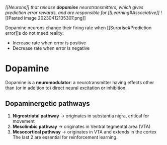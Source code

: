 _[[Neurons]] that release **dopamine** neurotransmitters, which gives prediction error rewards, and are responsible for [[Learning#Associative]]_
![[Pasted image 20230412135307.png]]

Dopamine neurons change their firing rate when [[Surprise#Prediction error]]s do not meed reality:
- Increase rate when error is positive
- Decrease rate when error is negative
# Dopamine
Dopamine is a **neuromodulator**: a neurotransmitter having effects other than (or in addition to) direct neural excitation or inhibition. 
## Dopaminergetic pathways
1. **Nigrostriatal pathway** -> originates in substantia nigra, critical for movement
2. **Mesolimbic pathway** -> originates in Ventral tegmental area (VTA)
3. **Mesocortical pathway** -> originates in VTA and extends in the cortex
The last 2 are essential for reinforcement learning.